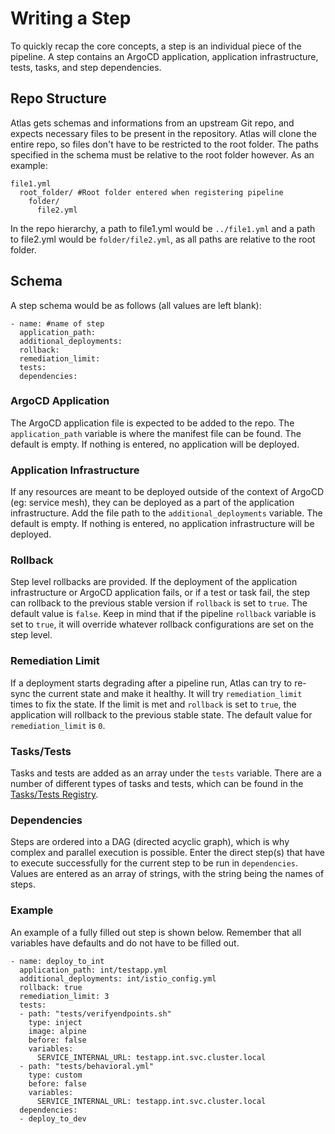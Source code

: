 # Writing a Step

To quickly recap the core concepts, a step is an individual piece of the pipeline. A step contains an ArgoCD application, application infrastructure, tests, tasks, and step dependencies.

## Repo Structure

Atlas gets schemas and informations from an upstream Git repo, and expects necessary files to be present in the repository. Atlas will clone the entire repo, so files don't have to be restricted to the root folder. The paths specified in the schema must be relative to the root folder however. As an example:

    file1.yml
      root_folder/ #Root folder entered when registering pipeline
        folder/
          file2.yml

In the repo hierarchy, a path to file1.yml would be `../file1.yml` and a path to file2.yml would be `folder/file2.yml`, as all paths are relative to the root folder.

## Schema

A step schema would be as follows (all values are left blank):

    - name: #name of step
      application_path:
      additional_deployments:
      rollback:
      remediation_limit:
      tests:
      dependencies:

### ArgoCD Application

The ArgoCD application file is expected to be added to the repo. The `application_path` variable is where the manifest file can be found. The default is empty. If nothing is entered, no application will be deployed.

### Application Infrastructure

If any resources are meant to be deployed outside of the context of ArgoCD (eg: service mesh), they can be deployed as a part of the application infrastructure. Add the file path to the `additional_deployments` variable. The default is empty. If nothing is entered, no application infrastructure will be deployed.

### Rollback

Step level rollbacks are provided. If the deployment of the application infrastructure or ArgoCD application fails, or if a test or task fail, the step can rollback to the previous stable version if `rollback` is set to `true`. The default value is `false`. Keep in mind that if the pipeline `rollback` variable is set to `true`, it will override whatever rollback configurations are set on the step level.

### Remediation Limit

If a deployment starts degrading after a pipeline run, Atlas can try to re-sync the current state and make it healthy. It will try `remediation_limit` times to fix the state. If the limit is met and `rollback` is set to `true`, the application will rollback to the previous stable state. The default value for `remediation_limit` is `0`.

### Tasks/Tests

Tasks and tests are added as an array under the `tests` variable. There are a number of different types of tasks and tests, which can be found in the [Tasks/Tests Registry](../tasktestregistry/overview.md).

### Dependencies

Steps are ordered into a DAG (directed acyclic graph), which is why complex and parallel execution is possible. Enter the direct step(s) that have to execute successfully for the current step to be run in `dependencies`. Values are entered as an array of strings, with the string being the names of steps.

### Example

An example of a fully filled out step is shown below. Remember that all variables have defaults and do not have to be filled out.

    - name: deploy_to_int
      application_path: int/testapp.yml
      additional_deployments: int/istio_config.yml
      rollback: true
      remediation_limit: 3
      tests:
      - path: "tests/verifyendpoints.sh"
        type: inject
        image: alpine
        before: false
        variables:
          SERVICE_INTERNAL_URL: testapp.int.svc.cluster.local
      - path: "tests/behavioral.yml"
        type: custom
        before: false
        variables:
          SERVICE_INTERNAL_URL: testapp.int.svc.cluster.local
      dependencies:
      - deploy_to_dev

